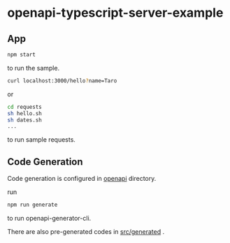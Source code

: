 # openapi-typescript-server-example

## App

```sh
npm start
```

to run the sample.

```sh
curl localhost:3000/hello?name=Taro
```

or

```sh
cd requests
sh hello.sh
sh dates.sh
...
```

to run sample requests.

## Code Generation

Code generation is configured in [openapi](/openapi/) directory.

run

```sh
npm run generate
```

to run openapi-generator-cli.

There are also pre-generated codes in [src/generated](/src/genereted/) .
